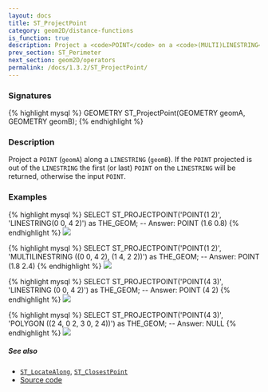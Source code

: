 ```yaml
---
layout: docs
title: ST_ProjectPoint
category: geom2D/distance-functions
is_function: true
description: Project a <code>POINT</code> on a <code>(MULTI)LINESTRING</code>
prev_section: ST_Perimeter
next_section: geom2D/operators
permalink: /docs/1.3.2/ST_ProjectPoint/
---
```


### Signatures

{% highlight mysql %}
GEOMETRY ST_ProjectPoint(GEOMETRY geomA, GEOMETRY geomB);
{% endhighlight %}

### Description

Project a `POINT` (`geomA`) along a `LINESTRING` (`geomB`). If the `POINT` projected is out of the `LINESTRING` the first (or last) `POINT` on the `LINESTRING` will be returned, otherwise the input `POINT`.


### Examples

{% highlight mysql %}
SELECT ST_PROJECTPOINT('POINT(1 2)',
                       'LINESTRING(0 0, 4 2)') as THE_GEOM;
-- Answer: POINT (1.6 0.8)
{% endhighlight %}
<img class="displayed" src="../ST_ProjectPoint_1.png"/>

{% highlight mysql %}
SELECT ST_PROJECTPOINT('POINT(1 2)',
                       'MULTILINESTRING ((0 0, 4 2), (1 4, 2 2))') as THE_GEOM;
-- Answer: POINT (1.8 2.4)
{% endhighlight %}
<img class="displayed" src="../ST_ProjectPoint_2.png"/>

{% highlight mysql %}
SELECT ST_PROJECTPOINT('POINT(4 3)',
                       'LINESTRING (0 0, 4 2)') as THE_GEOM;
-- Answer: POINT (4 2)
{% endhighlight %}
<img class="displayed" src="../ST_ProjectPoint_3.png"/>

{% highlight mysql %}
SELECT ST_PROJECTPOINT('POINT(4 3)',
                       'POLYGON ((2 4, 0 2, 3 0, 2 4))') as THE_GEOM;
-- Answer: NULL
{% endhighlight %}
<img class="displayed" src="../ST_ProjectPoint_4.png"/>


##### See also

* [`ST_LocateAlong`](../ST_LocateAlong), [`ST_ClosestPoint`](../ST_ClosestPoint)
* <a href="https://github.com/orbisgis/h2gis/blob/master/h2gis-functions/src/main/java/org/h2gis/functions/spatial/distance/ST_ProjectPoint.java" target="_blank">Source code</a>
